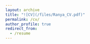 ```yaml
---
layout: archive
title: "![CV](/files/Ranya_CV.pdf)"
permalink: /cv/
author_profile: true
redirect_from:
  - /resume
---
```

